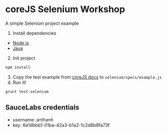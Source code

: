coreJS Selenium Workshop
=================

A simple Selenium project example


1. Install dependencies
  * [Node.js](http://nodejs.org/)
  * [Java](http://www.oracle.com/technetwork/java/javase/downloads/index.html)
2. Init project
  ```bash
  npm install
  ```
3. Copy the test example from [coreJS docs](http://corejs.docs.bqws.io/testing/crossbrowser/) to `selenium/specs/example.js`
4. Run it!
  ```bash
  grunt test:selenium
  ```


## SauceLabs credentials

* username: anthanh
* key: 6e1dbbb1-01ba-42a3-b1a2-1c2d6b8fa73f